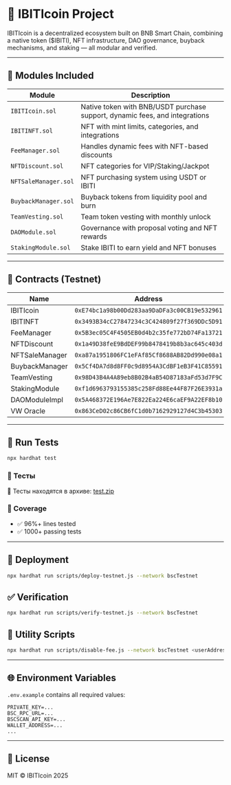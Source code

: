 # 🚀 IBITIcoin Project

IBITIcoin is a decentralized ecosystem built on BNB Smart Chain, combining a native token ($IBITI), NFT infrastructure, DAO governance, buyback mechanisms, and staking — all modular and verified.

---

## 🧩 Modules Included

| Module             | Description |
|--------------------|-------------|
| `IBITIcoin.sol`    | Native token with BNB/USDT purchase support, dynamic fees, and integrations |
| `IBITINFT.sol`     | NFT with mint limits, categories, and integrations |
| `FeeManager.sol`   | Handles dynamic fees with NFT-based discounts |
| `NFTDiscount.sol`  | NFT categories for VIP/Staking/Jackpot |
| `NFTSaleManager.sol` | NFT purchasing system using USDT or IBITI |
| `BuybackManager.sol` | Buyback tokens from liquidity pool and burn |
| `TeamVesting.sol`  | Team token vesting with monthly unlock |
| `DAOModule.sol`    | Governance with proposal voting and NFT rewards |
| `StakingModule.sol` | Stake IBITI to earn yield and NFT bonuses |

---

## 📄 Contracts (Testnet)

| Name | Address |
|------|---------|
| IBITIcoin | `0xE74bc1a98b00Dd283aa9DaDFa3c00CB19e532961` |
| IBITINFT | `0x3493B34cC27847234c3C424809f27f369DDc5D91` |
| FeeManager | `0x5B3ec05C4F4505EB0d4b2c35fe772bD74Fa13721` |
| NFTDiscount | `0x1a49D38feE9BdDEF99b8478419b8b3ac645c403d` |
| NFTSaleManager | `0xa87a1951806FC1eFAf85Cf8688AB82Dd990e08a1` |
| BuybackManager | `0x5Cf4DA7d8d8FF0c9d8954A3CdBF1eB3F41C85591` |
| TeamVesting | `0x98D43B4A4A89eb8B02B4aB54D87183aFd53d7F9C` |
| StakingModule | `0xf1d6963793155385c258Fd88Ee44F87F26E3931a` |
| DAOModuleImpl | `0x5A468372E196Ae7E822Ea224E6caEF9A22EF8b10` |
| VW Oracle | `0x863CeD02c86CB6fC1d0b7162929127d4C3b45303` |

---

## 🧪 Run Tests
```bash
npx hardhat test
```

### 🧪 Тесты
📂 Тесты находятся в архиве: [test.zip](./Архив%20ZIP%20-%20WinRAR.zip)

### 🔎 Coverage

- ✅ 96%+ lines tested
- ✅ 1000+ passing tests

---

## 🚀 Deployment

```bash
npx hardhat run scripts/deploy-testnet.js --network bscTestnet
```

## ✅ Verification

```bash
npx hardhat run scripts/verify-testnet.js --network bscTestnet
```

## 🔐 Utility Scripts

```bash
npx hardhat run scripts/disable-fee.js --network bscTestnet <userAddress>
```

---

## 🌐 Environment Variables

`.env.example` contains all required values:

```
PRIVATE_KEY=...
BSC_RPC_URL=...
BSCSCAN_API_KEY=...
WALLET_ADDRESS=...
...
```

---

## 📜 License

MIT © IBITIcoin 2025
